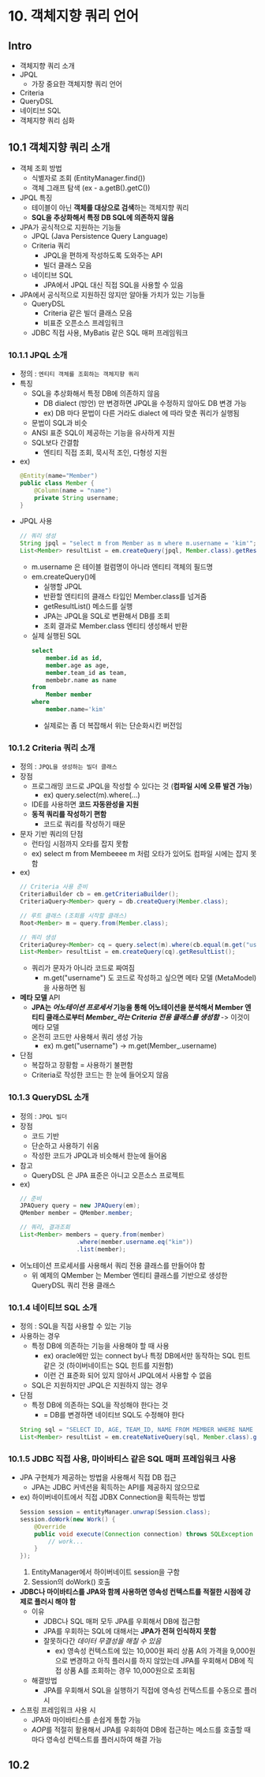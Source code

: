 # 10. 객체지향 쿼리 언어
## Intro
- 객체지향 쿼리 소개
- JPQL
	- 가장 중요한 객체지향 쿼리 언어
- Criteria
- QueryDSL
- 네이티브 SQL
- 객체지향 쿼리 심화
## 10.1 객체지향 쿼리 소개
- 객체 조회 방법
	- 식별자로 조회 (EntityManager.find())
	- 객체 그래프 탐색 (ex - a.getB().getC())
- JPQL 특징
	- 테이블이 아닌 **객체를 대상으로 검색**하는 객체지향 쿼리
	- **SQL을 추상화해서 특정 DB SQL에 의존하지 않음**
- JPA가 공식적으로 지원하는 기능들
	- JPQL (Java Persistence Query Language)
	- Criteria 쿼리 
		- JPQL을 편하게 작성하도록 도와주는 API
		- 빌더 클래스 모음
	- 네이티브 SQL
		- JPA에서 JPQL 대신 직접 SQL을 사용할 수 있음
- JPA에서 공식적으로 지원하진 않지만 알아둘 가치가 있는 기능들
	- QueryDSL
		- Criteria 같은 빌더 클래스 모음
		- 비표준 오픈소스 프레임워크
	- JDBC 직접 사용, MyBatis 같은 SQL 매퍼 프레임워크
### 10.1.1 JPQL 소개
- 정의 : `엔티티 객체를 조회하는 객체지향 쿼리`
- 특징
	- SQL을 추상화해서 특정 DB에 의존하지 않음
		- DB dialect (방언) 만 변경하면 JPQL을 수정하지 않아도 DB 변경 가능
		- ex) DB 마다 문법이 다른 거라도 dialect 에 따라 맞춘 쿼리가 실행됨
	- 문법이 SQL과 비슷
	- ANSI 표준 SQL이 제공하는 기능을 유사하게 지원
	- SQL보다 간결함
		- 엔티티 직접 조회, 묵시적 조인, 다형성 지원
- ex)
	```java
	@Entity(name="Member")
	public class Member {
		@Column(name = "name")
		private String username;
	}
	```
- JPQL 사용
	```java
	// 쿼리 생성
	String jpql = "select m from Member as m where m.username = 'kim'";
	List<Member> resultList = em.createQuery(jpql, Member.class).getResultList();
	```
	- m.username 은 테이블 컬럼명이 아니라 엔티티 객체의 필드명
	- em.createQuery()에 
		- 실행할 JPQL
		- 반환할 엔티티의 클래스 타입인 Member.class를 넘겨줌
		- getResultList() 메소드를 실행 
		- JPA는 JPQL을 SQL로 변환해서 DB를 조회
		- 조회 결과로 Member.class 엔티티 생성해서 반환
	- 실제 실행된 SQL
		```sql
		select
			member.id as id,
			member.age as age,
			member.team_id as team,
			membebr.name as name
		from
			Member member
		where
			member.name='kim'
		```
		- 실제로는 좀 더 복잡해서 위는 단순화시킨 버전임
### 10.1.2 Criteria 쿼리 소개
- 정의 : `JPQL을 생성하는 빌더 클래스`
- 장점
	- 프로그래밍 코드로 JPQL을 작성할 수 있다는 것 (**컴파일 시에 오류 발견 가능**)
		- ex) query.select(m).where(...)
	- IDE를 사용하면 **코드 자동완성을 지원**
	- **동적 쿼리를 작성하기 편함**
		- 코드로 쿼리를 작성하기 때문
- 문자 기반 쿼리의 단점
	- 런타임 시점까지 오타를 잡지 못함
	- ex) select m from Membeeee m 처럼 오타가 있어도 컴파일 시에는 잡지 못함
- ex)
	```java
	// Criteria 사용 준비
	CriteriaBuilder cb = em.getCriteriaBuilder();
	CriteriaQuery<Member> query = db.createQuery(Member.class);

	// 루트 클래스 (조회를 시작할 클래스)
	Root<Member> m = query.from(Member.class);

	// 쿼리 생성
	CriteriaQurey<Member> cq = query.select(m).where(cb.equal(m.get("username"), "kim"));
	List<Member> resultList = em.createQuery(cq).getResultList();
	```
	- 쿼리가 문자가 아니라 코드로 짜여짐
		- m.get("username") 도 코드로 작성하고 싶으면 메타 모델 (MetaModel)을 사용하면 됨
- **메타 모델** API
	- **JPA는 *어노테이션 프로세서* 기능을 통해 어노테이션을 분석해서 Member 엔티티 클래스로부터 *Member_라는 Criteria 전용 클래스를 생성함*** -> 이것이 메타 모델
	- 온전히 코드만 사용해서 쿼리 생성 가능
		- ex) m.get("username") -> m.get(Member_.username)
- 단점
	- 복잡하고 장황함 = 사용하기 불편함
	- Criteria로 작성한 코드는 한 눈에 들어오지 않음
### 10.1.3 QueryDSL 소개
- 정의 : `JPQL 빌더`
- 장점
	- 코드 기반
	- 단순하고 사용하기 쉬움
	- 작성한 코드가 JPQL과 비슷해서 한눈에 들어옴
- 참고
	- QueryDSL 은 JPA 표준은 아니고 오픈소스 프로젝트
- ex)
	```java
	// 준비
	JPAQuery query = new JPAQuery(em);
	QMember member = QMember.member;

	// 쿼리, 결과조회
	List<Member> members = query.from(member)
					.where(member.username.eq("kim"))
					.list(member);
	```
- 어노테이션 프로세서를 사용해서 쿼리 전용 클래스를 만들어야 함
	- 위 예제의 QMember 는 Member 엔티티 클래스를 기반으로 생성한 QueryDSL 쿼리 전용 클래스
### 10.1.4 네이티브 SQL 소개
- 정의 : SQL을 직접 사용할 수 있는 기능
- 사용하는 경우
	- 특정 DB에 의존하는 기능을 사용해야 할 때 사용
		- ex) oracle에만 있는 connect by나 특정 DB에서만 동작하는 SQL 힌트 같은 것 (하이버네이트는 SQL 힌트를 지원함)
		- 이런 건 표준화 되어 있지 않아서 JPQL에서 사용할 수 없음
	- SQL은 지원하지만 JPQL은 지원하지 않는 경우
- 단점
	- 특정 DB에 의존하는 SQL을 작성해야 한다는 것
		- = DB를 변경하면 네이티브 SQL도 수정해야 한다
	```java
	String sql = "SELECT ID, AGE, TEAM_ID, NAME FROM MEMBER WHERE NAME = 'kim'";
	List<Member> resultList = em.createNativeQuery(sql, Member.class).getResultList();
	```
### 10.1.5 JDBC 직접 사용, 마이바티스 같은 SQL 매퍼 프레임워크 사용
- JPA 구현체가 제공하는 방법을 사용해서 직접 DB 접근
	- JPA는 JDBC 커넥션을 획득하는 API를 제공하지 않으므로
- ex) 하이버네이트에서 직접 JDBX Connection을 획득하는 방법
	```java
	Session session = entityManager.unwrap(Session.class);
	session.doWork(new Work() {
		@Override
		public void execute(Connection connection) throws SQLException {
			// work...
		}
	});
	```
	1. EntityManager에서 하이버네이트 session을 구함
	2. Session의 doWork() 호출
- **JDBC나 마이바티스를 JPA와 함께 사용하면 영속성 컨텍스트를 적절한 시점에 강제로 플러시 해야 함**
	- 이유
		- JDBC나 SQL 매퍼 모두 JPA를 우회해서 DB에 접근함
		- JPA를 우회하는 SQL에 대해서는 **JPA가 전혀 인식하지 못함**
		- 잘못하다간 *데이터 무결성을 해칠 수 있음*
			- ex) 영속성 컨텍스트에 있는 10,000원 짜리 상품 A의 가격을 9,000원으로 변경하고 아직 플러시를 하지 않았는데 JPA를 우회해서 DB에 직접 상품 A를 조회하는 경우 10,000원으로 조회됨
	- 해결방법
		- JPA를 우회해서 SQL을 실행하기 직접에 영속성 컨텍스트를 수동으로 플러시
- 스프링 프레임워크 사용 시
	- JPA와 마이바티스를 손쉽게 통합 가능
	- *AOP*를 적절히 활용해서 JPA를 우회하여 DB에 접근하는 메소드를 호출할 때마다 영속성 컨텍스트를 플러시하여 해결 가능
## 10.2 
<!--stackedit_data:
eyJoaXN0b3J5IjpbLTE3NTEwNzkyMjEsMTUyMzAxMzAxOCw1Mj
MzMTEyNDgsLTIwNTY1MjQzMjYsMzE3MzA3OTM4LDIwOTc4Mjg2
MDIsNzMwOTk4MTE2XX0=
-->